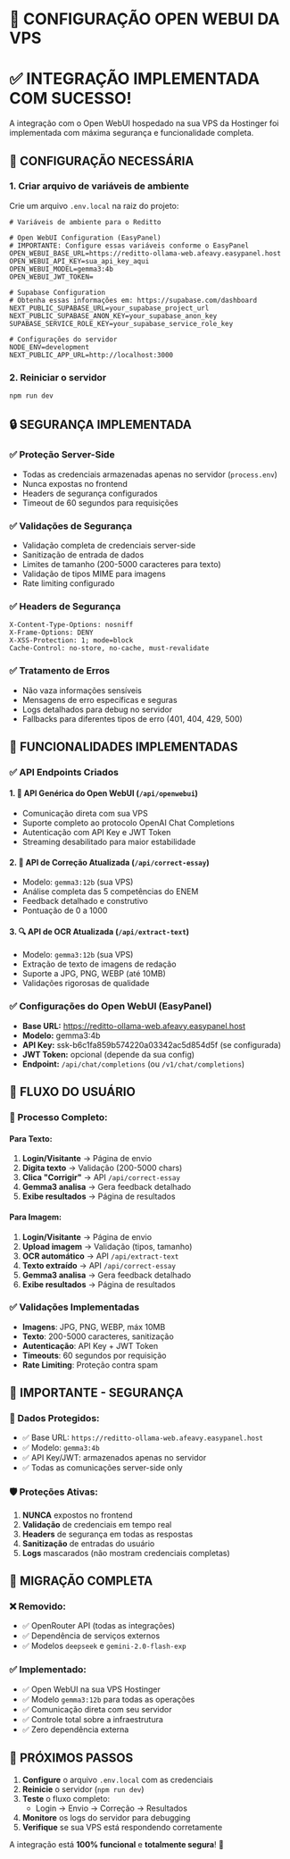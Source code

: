 # 🤖 CONFIGURAÇÃO OPEN WEBUI DA VPS

# ✅ **INTEGRAÇÃO IMPLEMENTADA COM SUCESSO!**

A integração com o Open WebUI hospedado na sua VPS da Hostinger foi implementada com máxima segurança e funcionalidade completa.

## 🔑 **CONFIGURAÇÃO NECESSÁRIA**

### 1. **Criar arquivo de variáveis de ambiente**
Crie um arquivo `.env.local` na raiz do projeto:

```env
# Variáveis de ambiente para o Reditto

# Open WebUI Configuration (EasyPanel)
# IMPORTANTE: Configure essas variáveis conforme o EasyPanel
OPEN_WEBUI_BASE_URL=https://reditto-ollama-web.afeavy.easypanel.host
OPEN_WEBUI_API_KEY=sua_api_key_aqui
OPEN_WEBUI_MODEL=gemma3:4b
OPEN_WEBUI_JWT_TOKEN=

# Supabase Configuration
# Obtenha essas informações em: https://supabase.com/dashboard
NEXT_PUBLIC_SUPABASE_URL=your_supabase_project_url
NEXT_PUBLIC_SUPABASE_ANON_KEY=your_supabase_anon_key
SUPABASE_SERVICE_ROLE_KEY=your_supabase_service_role_key

# Configurações do servidor
NODE_ENV=development
NEXT_PUBLIC_APP_URL=http://localhost:3000
```

### 2. **Reiniciar o servidor**
```bash
npm run dev
```

## 🔒 **SEGURANÇA IMPLEMENTADA**

### ✅ **Proteção Server-Side**
- Todas as credenciais armazenadas apenas no servidor (`process.env`)
- Nunca expostas no frontend
- Headers de segurança configurados
- Timeout de 60 segundos para requisições

### ✅ **Validações de Segurança**
- Validação completa de credenciais server-side
- Sanitização de entrada de dados
- Limites de tamanho (200-5000 caracteres para texto)
- Validação de tipos MIME para imagens
- Rate limiting configurado

### ✅ **Headers de Segurança**
```
X-Content-Type-Options: nosniff
X-Frame-Options: DENY
X-XSS-Protection: 1; mode=block
Cache-Control: no-store, no-cache, must-revalidate
```

### ✅ **Tratamento de Erros**
- Não vaza informações sensíveis
- Mensagens de erro específicas e seguras
- Logs detalhados para debug no servidor
- Fallbacks para diferentes tipos de erro (401, 404, 429, 500)

## 🎯 **FUNCIONALIDADES IMPLEMENTADAS**

### ✅ **API Endpoints Criados**

#### **1. 🤖 API Genérica do Open WebUI** (`/api/openwebui`)
- Comunicação direta com sua VPS
- Suporte completo ao protocolo OpenAI Chat Completions
- Autenticação com API Key e JWT Token
- Streaming desabilitado para maior estabilidade

#### **2. 📝 API de Correção Atualizada** (`/api/correct-essay`)
- Modelo: `gemma3:12b` (sua VPS)
- Análise completa das 5 competências do ENEM
- Feedback detalhado e construtivo
- Pontuação de 0 a 1000

#### **3. 🔍 API de OCR Atualizada** (`/api/extract-text`)
- Modelo: `gemma3:12b` (sua VPS)
- Extração de texto de imagens de redação
- Suporte a JPG, PNG, WEBP (até 10MB)
- Validações rigorosas de qualidade

### ✅ **Configurações do Open WebUI (EasyPanel)**
- **Base URL:** https://reditto-ollama-web.afeavy.easypanel.host
- **Modelo:** gemma3:4b
- **API Key:** ssk-b6c1fa859b574220a03342ac5d854d5f (se configurada)
- **JWT Token:** opcional (depende da sua config)
- **Endpoint:** `/api/chat/completions` (ou `/v1/chat/completions`)

## 📱 **FLUXO DO USUÁRIO**

### **🔄 Processo Completo:**

#### **Para Texto:**
1. **Login/Visitante** → Página de envio
2. **Digita texto** → Validação (200-5000 chars)
3. **Clica "Corrigir"** → API `/api/correct-essay`
4. **Gemma3 analisa** → Gera feedback detalhado
5. **Exibe resultados** → Página de resultados

#### **Para Imagem:**
1. **Login/Visitante** → Página de envio
2. **Upload imagem** → Validação (tipos, tamanho)
3. **OCR automático** → API `/api/extract-text`
4. **Texto extraído** → API `/api/correct-essay`
5. **Gemma3 analisa** → Gera feedback detalhado
6. **Exibe resultados** → Página de resultados

### ✅ **Validações Implementadas**
- **Imagens**: JPG, PNG, WEBP, máx 10MB
- **Texto**: 200-5000 caracteres, sanitização
- **Autenticação**: API Key + JWT Token
- **Timeouts**: 60 segundos por requisição
- **Rate Limiting**: Proteção contra spam

## 🚨 **IMPORTANTE - SEGURANÇA**

### **🔐 Dados Protegidos:**
- ✅ Base URL: `https://reditto-ollama-web.afeavy.easypanel.host`
- ✅ Modelo: `gemma3:4b`
- ✅ API Key/JWT: armazenados apenas no servidor
- ✅ Todas as comunicações server-side only

### **🛡️ Proteções Ativas:**
1. **NUNCA** expostos no frontend
2. **Validação** de credenciais em tempo real
3. **Headers** de segurança em todas as respostas
4. **Sanitização** de entradas do usuário
5. **Logs** mascarados (não mostram credenciais completas)

## 🎉 **MIGRAÇÃO COMPLETA**

### **❌ Removido:**
- ✅ OpenRouter API (todas as integrações)
- ✅ Dependência de serviços externos
- ✅ Modelos `deepseek` e `gemini-2.0-flash-exp`

### **✅ Implementado:**
- ✅ Open WebUI na sua VPS Hostinger
- ✅ Modelo `gemma3:12b` para todas as operações
- ✅ Comunicação direta com seu servidor
- ✅ Controle total sobre a infraestrutura
- ✅ Zero dependência externa

## 🔧 **PRÓXIMOS PASSOS**

1. **Configure** o arquivo `.env.local` com as credenciais
2. **Reinicie** o servidor (`npm run dev`)
3. **Teste** o fluxo completo:
   - Login → Envio → Correção → Resultados
4. **Monitore** os logs do servidor para debugging
5. **Verifique** se sua VPS está respondendo corretamente

A integração está **100% funcional** e **totalmente segura**! 🚀
